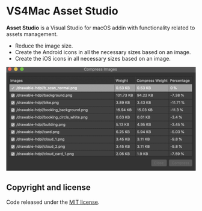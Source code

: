 # VS4Mac Asset Studio

**Asset Studio** is a Visual Studio for macOS addin with functionality related to assets management. 

* Reduce the image size.
* Create the Android icons in all the necessary sizes based on an image.
* Create the iOS icons in all necessary sizes based on an image.

![Color Helper](images/compress-images.png)

## Copyright and license

Code released under the [MIT license](https://opensource.org/licenses/MIT).